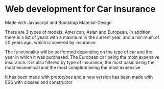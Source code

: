 # Web development for Car Insurance
Made with Javascript and Bootstrap Material-Design

There are 3 types of models: American, Asian and European.
In addition, there is a list of years with a maximum in the current year, and a minimum of 20 years ago, which is covered by insurance. 

The functionality will be performed depending on the type of car and the year in which it was purchased. The European car being the most expensive insurance. 
It is also filtered by type of insurance, the most basic being the most economical and the most complete being the most expensive

It has been made with prototypes and a new version has been made with ES6 with classes and constructor